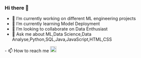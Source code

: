 ### Hi there 👋


- 🔭 I’m currently working on different ML engineering projects
- 🌱 I’m currently learning Model Deployment
- 👯 I’m looking to collaborate on Data Enthusiast
- 💬 Ask me about ML,Data Science,Data Analyse,Python,SQL,Java,JavaScript,HTML,CSS


<!DOCTYPE html>
<html>
<body>
  <p>- 📫 How to reach me <a href="https://www.linkedin.com/in/ismat-samadov-42414b241/">
    <img src="https://upload.wikimedia.org/wikipedia/commons/thumb/c/ca/LinkedIn_logo_initials.png/640px-LinkedIn_logo_initials.png" alt="linkedin" width="20" height="20">
  </a></p>
</body>
</html>

